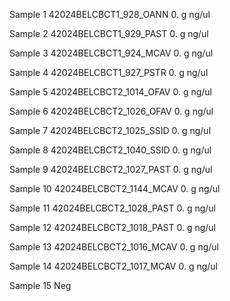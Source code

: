 Sample 1
42024BELCBCT1_928_OANN
	 0. g
	 ng/ul
	 
Sample 2
42024BELCBCT1_929_PAST
	 0. g
	 ng/ul

Sample 3
42024BELCBCT1_924_MCAV
	 0. g
	 ng/ul
	 
Sample 4
42024BELCBCT1_927_PSTR
	 0. g
	 ng/ul
	 
Sample 5
42024BELCBCT2_1014_OFAV
	 0. g
	 ng/ul
	 
Sample 6
42024BELCBCT2_1026_OFAV
	 0. g
	 ng/ul
	 
Sample 7
42024BELCBCT2_1025_SSID
	 0. g
	 ng/ul
	 
Sample 8
42024BELCBCT2_1040_SSID
	 0. g
	 ng/ul
	 
Sample 9
42024BELCBCT2_1027_PAST
	 0. g
	 ng/ul
	 
Sample 10
42024BELCBCT2_1144_MCAV
	 0. g
	 ng/ul
	 
Sample 11
42024BELCBCT2_1028_PAST
	 0. g
	 ng/ul
	 
Sample 12
42024BELCBCT2_1018_PAST
	 0. g
	 ng/ul
	 
Sample 13
42024BELCBCT2_1016_MCAV
	 0. g
	 ng/ul
	 
Sample 14
42024BELCBCT2_1017_MCAV
	 0. g
	 ng/ul

Sample 15
Neg
